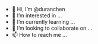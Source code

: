 - 👋 Hi, I’m @duranchen
- 👀 I’m interested in ...
- 🌱 I’m currently learning ...
- 💞️ I’m looking to collaborate on ...
- 📫 How to reach me ...

<!---
duranchen/duranchen is a ✨ special ✨ repository because its `README.md` (this file) appears on your GitHub profile.
You can click the Preview link to take a look at your changes.
--->
